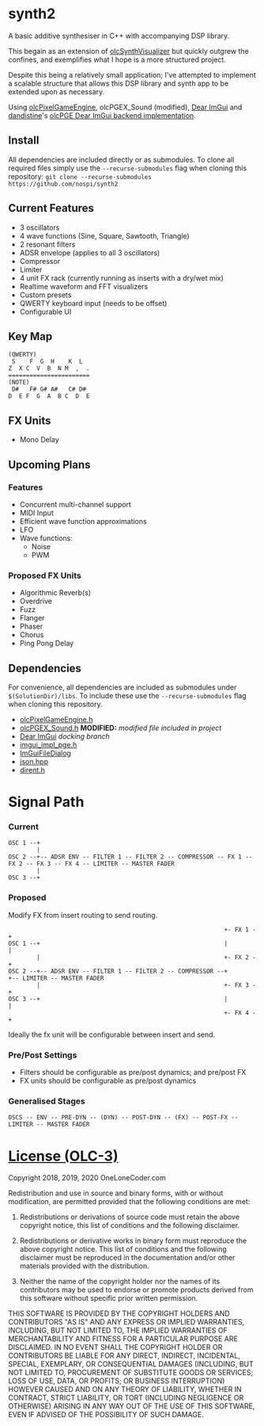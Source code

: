 # synth2

A basic additive synthesiser in C++ with accompanying DSP library. 

This begain as an extension of [olcSynthVisualizer](https://github.com/nospi/olcsynthvisualizer) 
but quickly outgrew the confines, and exemplifies what I hope is a more structured project.

Despite this being a relatively small application; I've attempted to implement a scalable structure 
that allows this DSP library and synth app to be extended upon as necessary.

Using [olcPixelGameEngine](https://github.com/OneLoneCoder/olcPixelGameEngine), 
olcPGEX_Sound (modified), [Dear ImGui](https://github.com/ocornut/imgui) and
[dandistine](https://github.com/dandistine)'s [olcPGE Dear ImGui backend implementation](https://github.com/dandistine/olcPGEDearImGui).

## Install
All dependencies are included directly or as submodules. To clone all required files simply use the `--recurse-submodules` flag when cloning this repository:
`git clone --recurse-submodules https://github.com/nospi/synth2`

## Current Features
- 3 oscillators
- 4 wave functions (Sine, Square, Sawtooth, Triangle)
- 2 resonant filters
- ADSR envelope (applies to all 3 oscillators)
- Compressor
- Limiter
- 4 unit FX rack (currently running as inserts with a dry/wet mix)
- Realtime waveform and FFT visualizers
- Custom presets
- QWERTY keyboard input (needs to be offset)
- Configurable UI

## Key Map
```
(QWERTY)
 S    F  G  H    K  L
Z  X C  V  B  N M  ,  .
=======================
(NOTE)
 D#   F# G# A#   C# D#
D  E F  G  A  B C  D  E
```

## FX Units
- Mono Delay

## Upcoming Plans
### Features
- Concurrent multi-channel support
- MIDI Input
- Efficient wave function approximations
- LFO
- Wave functions:
    - Noise
    - PWM

### Proposed FX Units
- Algorithmic Reverb(s)
- Overdrive
- Fuzz
- Flanger
- Phaser
- Chorus
- Ping Pong Delay

## Dependencies
For convenience, all dependencies are included as submodules under `$(SolutionDir)/libs`. To include these use the `--recurse-submodules` flag when cloning this repository.

- [olcPixelGameEngine.h](https://github.com/OneLoneCoder/olcPixelGameEngine/blob/master/olcPixelGameEngine.h)
- [olcPGEX_Sound.h](https://github.com/nospi/synth2/blob/main/libs/olcPGEX_Sound.h) **MODIFIED:** *modified file included in project*
- [Dear ImGui](https://github.com/ocornut/imgui/tree/docking) *docking branch*
- [imgui_impl_pge.h](https://github.com/dandistine/olcPGEDearImGui)
- [ImGuiFileDialog](https://github.com/aiekick/ImGuiFileDialog/tree/Lib_Only)
- [json.hpp](https://github.com/nlohmann/json/releases/tag/v3.9.1)
- [dirent.h](https://github.com/tronkko/dirent)

# Signal Path
### Current
```
OSC 1 --+
        |
OSC 2 --+-- ADSR ENV -- FILTER 1 -- FILTER 2 -- COMPRESSOR -- FX 1 -- FX 2 -- FX 3 -- FX 4 -- LIMITER -- MASTER FADER
        |
OSC 3 --+
```

### Proposed
Modify FX from insert routing to send routing.
```
                                                             +- FX 1 -+
OSC 1 --+                                                    |        |
        |                                                    +- FX 2 -+
OSC 2 --+-- ADSR ENV -- FILTER 1 -- FILTER 2 -- COMPRESSOR --+        +-- LIMITER -- MASTER FADER
        |                                                    +- FX 3 -+
OSC 3 --+                                                    |        |
                                                             +- FX 4 -+
```
Ideally the fx unit will be configurable between insert and send.

### Pre/Post Settings
- Filters should be configurable as pre/post dynamics; and pre/post FX
- FX units should be configurable as pre/post dynamics

### Generalised Stages
```
OSCS -- ENV -- PRE-DYN -- (DYN) -- POST-DYN -- (FX) -- POST-FX -- LIMITER -- MASTER FADER
```

# [License (OLC-3)](https://github.com/nospi/synth2/blob/main/LICENSE.md)
Copyright 2018, 2019, 2020 OneLoneCoder.com

Redistribution and use in source and binary forms, with or without modification, are permitted provided that the following conditions are met:

1) Redistributions or derivations of source code must retain the above copyright notice, this list of conditions and the following disclaimer.

2) Redistributions or derivative works in binary form must reproduce the above copyright notice. This list of conditions and the following disclaimer must be reproduced in the documentation and/or other materials provided with the distribution.

3) Neither the name of the copyright holder nor the names of its contributors may be used to endorse or promote products derived from this software without specific prior written permission.

THIS SOFTWARE IS PROVIDED BY THE COPYRIGHT HOLDERS AND CONTRIBUTORS "AS IS" AND ANY EXPRESS OR IMPLIED WARRANTIES, INCLUDING, BUT NOT LIMITED TO, THE IMPLIED WARRANTIES OF MERCHANTABILITY AND FITNESS FOR A PARTICULAR PURPOSE ARE DISCLAIMED. IN NO EVENT SHALL THE COPYRIGHT HOLDER OR CONTRIBUTORS BE LIABLE FOR ANY DIRECT, INDIRECT, INCIDENTAL, SPECIAL, EXEMPLARY, OR CONSEQUENTIAL DAMAGES (INCLUDING, BUT NOT LIMITED TO, PROCUREMENT OF SUBSTITUTE GOODS OR SERVICES; LOSS OF USE, DATA, OR PROFITS; OR BUSINESS INTERRUPTION) HOWEVER CAUSED AND ON ANY THEORY OF LIABILITY, WHETHER IN CONTRACT, STRICT LIABILITY, OR TORT (INCLUDING NEGLIGENCE OR OTHERWISE) ARISING IN ANY WAY OUT OF THE USE OF THIS SOFTWARE, EVEN IF ADVISED OF THE POSSIBILITY OF SUCH DAMAGE.